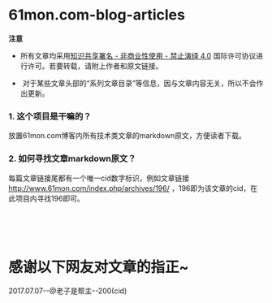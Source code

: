 # 61mon.com-blog-articles

**注意**
*  所有文章均采用[知识共享署名 - 非商业性使用 - 禁止演绎 4.0](https://creativecommons.org/licenses/by-nc-nd/4.0/deed.zh) 国际许可协议进行许可。若要转载，请附上作者和原文链接。

*  对于某些文章头部的“系列文章目录”等信息，因与文章内容无关，所以不会作出更新。

### 1. 这个项目是干嘛的？

放置61mon.com博客内所有技术类文章的markdown原文，方便读者下载。

### 2. 如何寻找文章markdown原文？

每篇文章链接尾都有一个唯一cid数字标识，例如文章链接 http://www.61mon.com/index.php/archives/196/ ，196即为该文章的cid，在此项目内寻找196即可。

<br>
<br>
<br>

# 感谢以下网友对文章的指正~
2017.07.07--@老子是帮主--200(cid)
